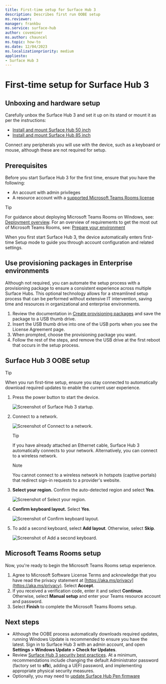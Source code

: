 ```yaml
---
title: First-time setup for Surface Hub 3
description: Describes first run OOBE setup
ms.reviewer: 
manager: frankbu
ms.service: surface-hub
author: coveminer
ms.author: chauncel
ms.topic: how-to
ms.date: 12/04/2023
ms.localizationpriority: medium
appliesto:
- Surface Hub 3
---
```

# First-time setup for Surface Hub 3

## Unboxing and hardware setup

Carefully unbox the Surface Hub 3 and set it up on its stand or mount it as per the instructions:

- [Install and mount Surface Hub 50 inch](surface-hub-install-mount.md)
- [Install and mount Surface Hub 85 inch](surface-hub-3-85-install-mount.md)

Connect any peripherals you will use with the device, such as a keyboard or mouse, although these are not required for setup.

## Prerequisites

Before you start Surface Hub 3 for the first time, ensure that you have the following:

- An account with admin privileges
- A resource account with a [supported Microsoft Teams Rooms license](/microsoftteams/rooms/rooms-licensing)

> [!TIP]
> For guidance about deploying Microsoft Teams Rooms on Windows, see: [Deployment overview](/microsoftteams/rooms/rooms-deploy). For an overview of requirements to get the most out of Microsoft Teams Rooms, see: [Prepare your environment](/microsoftteams/rooms/rooms-prep) 

When you first start Surface Hub 3, the device automatically enters first-time Setup mode to guide you through account configuration and related settings.

## Use provisioning packages in Enterprise environments

Although not required, you can automate the setup process with a provisioning package to ensure a consistent experience across multiple Surface Hubs. This optional technology allows for a streamlined setup process that can be performed without extensive IT intervention, saving time and resources in organizational and enterprise environments.

1. Review the documentation in [Create provisioning packages](provisioning-packages-for-surface-hub.md) and save the package to a USB thumb drive.
2. Insert the USB thumb drive into one of the USB ports when you see the License Agreement page.
3. When prompted, choose the provisioning package you want.
4. Follow the rest of the steps, and remove the USB drive at the first reboot that occurs in the setup process.

## Surface Hub 3 OOBE setup

> [!TIP]
> When you run first-time setup, ensure you stay connected to automatically download required updates to enable the current user experience.

1. Press the power button to start the device.

   ![Screenshot of Surface Hub 3 startup.](images/surface-hub-3-oobe-fig1.png)

2. Connect to a network.

   ![Screenshot of Connect to a network.](images/surface-hub-3-oobe-fig1-0.png)

   > [!TIP]
   > If you have already attached an Ethernet cable, Surface Hub 3 automatically connects to your network. Alternatively, you can connect to a wireless network.

   > [!NOTE]
   > You cannot connect to a wireless network in hotspots (captive portals) that redirect sign-in requests to a provider's website.

3. **Select your region.** Confirm the auto-detected region and select **Yes**.

   ![Screenshot of Select your region.](images/surface-hub-3-oobe-fig1a.png)

4. **Confirm keyboard layout.** Select **Yes**.

   ![Screenshot of Confirm keyboard layout.](images/surface-hub-3-oobe-fig1b.png)

5. To add a second keyboard, select **Add layout**. Otherwise, select **Skip**.

   ![Screenshot of Add a second keyboard.](images/surface-hub-3-oobe-fig1c.png)

## Microsoft Teams Rooms setup

Now, you're ready to begin the Microsoft Teams Rooms setup experience.

1. Agree to Microsoft Software License Terms and acknowledge that you have read the privacy statement at [https://aka.ms/privacy](https://aka.ms/privacy). Select **Accept**.
2. If you received a verification code, enter it and select **Continue.** Otherwise, select **Manual setup** and enter your Teams resource account and password.
3. Select **Finish** to complete the Microsoft Teams Rooms setup.

## Next steps

- Although the OOBE process automatically downloads required updates, running Windows Update is recommended to ensure you have the latest. Sign in to Surface Hub 3 with an admin account, and open **Settings > Windows Update > Check for Updates**.
- Review [Surface Hub 3 security best practices](surface-hub-3-security.md). At a minimum, recommendations include changing the default Administrator password (factory set to **sfb**), adding a UEFI password, and implementing appropriate physical security measures.
- Optionally, you may need to [update Surface Hub Pen firmware](surface-hub-pen-firmware.md)
